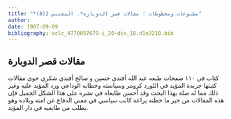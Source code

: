 ```yaml
---
title: "*مطبوعات ومخطوطات : مقالات قصر الدوبارة*. المقتبس 2(8)"
author: 
date: 1907-09-09
bibliography: oclc_4770057679-i_20-div_18.d1e3210.bib
---
```




##  مقالات قصر الدوبارة 


 كتاب في  ١١٠  صفحات طبعه  عبد الله أفندي حسين  و  صالح أفندي شكري  حوى مقالات كتبتها جريدة  المؤيد  في اللورد كرومر وسياسته وخطابه الوداعي ورد المؤيد عليه وغير   ذلك مما له صلة بهذا البحث وقد أحسن طابعاه في نشره على هذا الشكل الجميل فإن هذه المقالات من خير ما خطته يراعة كاتب سياسي في معنى الدفاع عن امته وبلاده وهو يطلب من طابعيه في دار المؤيد. 
